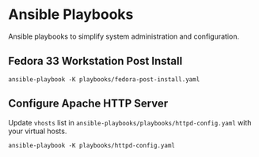 # Ansible Playbooks
Ansible playbooks to simplify system administration and configuration.

## Fedora 33 Workstation Post Install

```
ansible-playbook -K playbooks/fedora-post-install.yaml
```

## Configure Apache HTTP Server

Update ```vhosts``` list in ```ansible-playbooks/playbooks/httpd-config.yaml``` with your virtual hosts.

```
ansible-playbook -K playbooks/httpd-config.yaml
```
